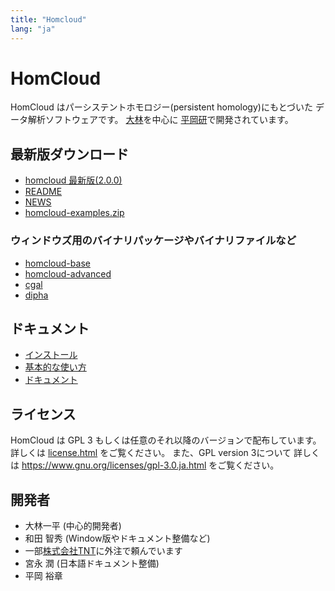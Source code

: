 ```yaml
---
title: "Homcloud"
lang: "ja"
---
```


# HomCloud

HomCloud はパーシステントホモロジー(persistent homology)にもとづいた
データ解析ソフトウェアです。
[大林](http://www.wpi-aimr.tohoku.ac.jp/hiraoka_labo/obayashi/)を中心に
[平岡研](http://www.wpi-aimr.tohoku.ac.jp/hiraoka_labo/)で開発されています。

## <a name="download"> 最新版ダウンロード

* [homcloud 最新版(2.0.0)](download/homcloud-2.0.0.tar.gz)
* [README](download/README)
* [NEWS](download/NEWS)
* [homcloud-examples.zip](download/homcloud-examples.zip)

### ウィンドウズ用のバイナリパッケージやバイナリファイルなど

* [homcloud-base](download/win/homcloud_base-1.3.0-cp36-cp36m-win_amd64.whl)
* [homcloud-advanced](download/win/homcloud_advanced-1.3.0-py3-none-any.whl)
* [cgal](download/win/cgal-20180514T003016Z-001.zip)
* [dipha](download/win/dipha-20180514T003045Z-001.zip)

## ドキュメント

* [インストール](homcloud-docs-ja/OS_selects.html)
* [基本的な使い方](basic-usage.html)
* [ドキュメント](homcloud-docs-ja/index.html)

## ライセンス

HomCloud は GPL 3 もしくは任意のそれ以降のバージョンで配布しています。
詳しくは [license.html](license.html) をご覧ください。
また、GPL version 3について
詳しくは <https://www.gnu.org/licenses/gpl-3.0.ja.html>
をご覧ください。

## 開発者

* 大林一平 (中心的開発者)
* 和田 智秀 (Window版やドキュメント整備など)
* 一部[株式会社TNT](http://www.trans-nt.com/)に外注で頼んでいます
* 宮永 潤 (日本語ドキュメント整備)
* 平岡 裕章
